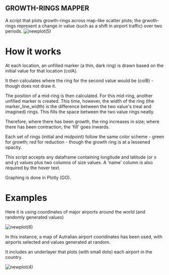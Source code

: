 ## GROWTH-RINGS MAPPER

A script that plots growth-rings across map-like scatter plots; the grwoth-rings represent a change in value (such as a shift in airport traffic) over two periods.
![newplot(5)](https://user-images.githubusercontent.com/69304112/133867509-b4626711-9af3-47ef-bc72-4fb54cc337ae.png)



# How it works

At each location, an unfilled marker (a thin, dark ring) is drawn based on the initial value for that location (colA).

It then calculates where the ring for the second value would be (colB) - though does not draw it. 

The position of a mid-ring is then calculated. For this mid-ring, another unfilled marker is created. This time, however, the width of the ring (the marker_line_width) is the difference between the two value's (real and imagined) rings. This fills the space between the two value rings neatly.

Therefore, where there has been growth, the ring increases in size; where there has been contraction, the 'fill' goes inwards.

Each set of rings (initial and midpoint) follow the same color scheme - green for growth; red for reduction - though the growth ring is at a lessened opacity.

This script accepts any dataframe containing longitude and latitude (or x and y) values plus two columns of size values. A 'name' column is also required by the hover text.

Graphing is done in Plotly (GO).

# Examples

Here it is using coordinates of major airports around the world (and randomly generated values)

![newplot(6)](https://user-images.githubusercontent.com/69304112/133867988-12528020-ae46-4763-b7ed-b9167bb73655.png)


In this instance, a map of Autralian airport cooridinates has been used, with airports selected and values generated at random. 

It includes an underlayer that plots (with small dots) each airport in the country.

![newplot(4)](https://user-images.githubusercontent.com/69304112/133867248-512d56e8-4dc5-49ce-94a1-413e7ad356ab.png)




